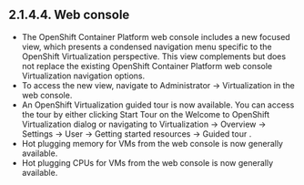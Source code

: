 ## 2.1.4.4. Web console

- The OpenShift Container Platform web console includes a new focused view, which presents a condensed navigation menu specific to the OpenShift Virtualization perspective. This view complements but does not replace the existing OpenShift Container Platform web console Virtualization navigation options.
- To access the new view, navigate to Administrator → Virtualization in the web console.
- An OpenShift Virtualization guided tour is now available. You can access the tour by either clicking Start Tour on the Welcome to OpenShift Virtualization dialog or navigating to Virtualization → Overview → Settings → User → Getting started resources → Guided tour .
- Hot plugging memory for VMs from the web console is now generally available.
- Hot plugging CPUs for VMs from the web console is now generally available.

